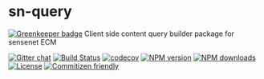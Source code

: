 # sn-query

[![Greenkeeper badge](https://badges.greenkeeper.io/SenseNet/sn-query.svg)](https://greenkeeper.io/)
Client side content query builder package for sensenet ECM

[![Gitter chat](https://img.shields.io/gitter/room/SenseNet/SN7ClientAPI.svg?style=flat)](https://gitter.im/SenseNet/SN7ClientAPI)
[![Build Status](https://travis-ci.org/SenseNet/sn-query.svg?branch=master)](https://travis-ci.org/SenseNet/sn-query)
[![codecov](https://codecov.io/gh/SenseNet/sn-query/branch/master/graph/badge.svg)](https://codecov.io/gh/SenseNet/sn-query)
[![NPM version](https://img.shields.io/npm/v/@sensenet/query.svg?style=flat)](https://www.npmjs.com/package/@sensenet/query)
[![NPM downloads](https://img.shields.io/npm/dt/@sensenet/query.svg?style=flat)](https://www.npmjs.com/package/@sensenet/query)
[![License](https://img.shields.io/github/license/SenseNet/sn-query.svg?style=flat)](https://github.com/sn-query/LICENSE.txt)
[![Commitizen friendly](https://img.shields.io/badge/commitizen-friendly-brightgreen.svg?style=flat)](http://commitizen.github.io/cz-cli/)
